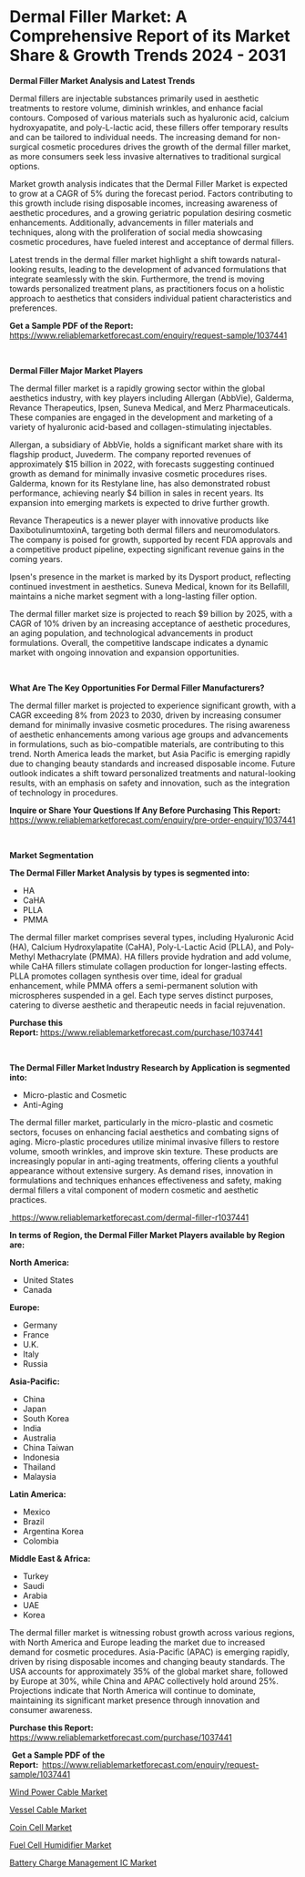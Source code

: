 <p><h1>Dermal Filler Market: A Comprehensive Report of its Market Share & Growth Trends 2024 - 2031</h1></p><p><strong>Dermal Filler Market Analysis and Latest Trends</strong></p>
<p><p>Dermal fillers are injectable substances primarily used in aesthetic treatments to restore volume, diminish wrinkles, and enhance facial contours. Composed of various materials such as hyaluronic acid, calcium hydroxyapatite, and poly-L-lactic acid, these fillers offer temporary results and can be tailored to individual needs. The increasing demand for non-surgical cosmetic procedures drives the growth of the dermal filler market, as more consumers seek less invasive alternatives to traditional surgical options.</p><p>Market growth analysis indicates that the Dermal Filler Market is expected to grow at a CAGR of 5% during the forecast period. Factors contributing to this growth include rising disposable incomes, increasing awareness of aesthetic procedures, and a growing geriatric population desiring cosmetic enhancements. Additionally, advancements in filler materials and techniques, along with the proliferation of social media showcasing cosmetic procedures, have fueled interest and acceptance of dermal fillers.</p><p>Latest trends in the dermal filler market highlight a shift towards natural-looking results, leading to the development of advanced formulations that integrate seamlessly with the skin. Furthermore, the trend is moving towards personalized treatment plans, as practitioners focus on a holistic approach to aesthetics that considers individual patient characteristics and preferences.</p></p>
<p><strong>Get a Sample PDF of the Report:&nbsp;</strong> <a href="https://www.reliablemarketforecast.com/enquiry/request-sample/1037441?utm_campaign=1840&utm_medium=2&utm_source=Github&utm_content=ia&utm_term=05122024&utm_id=dermal-filler">https://www.reliablemarketforecast.com/enquiry/request-sample/1037441</a></p>
<p>&nbsp;</p>
<p><strong>Dermal Filler Major Market Players</strong></p>
<p><p>The dermal filler market is a rapidly growing sector within the global aesthetics industry, with key players including Allergan (AbbVie), Galderma, Revance Therapeutics, Ipsen, Suneva Medical, and Merz Pharmaceuticals. These companies are engaged in the development and marketing of a variety of hyaluronic acid-based and collagen-stimulating injectables.</p><p>Allergan, a subsidiary of AbbVie, holds a significant market share with its flagship product, Juvederm. The company reported revenues of approximately $15 billion in 2022, with forecasts suggesting continued growth as demand for minimally invasive cosmetic procedures rises. Galderma, known for its Restylane line, has also demonstrated robust performance, achieving nearly $4 billion in sales in recent years. Its expansion into emerging markets is expected to drive further growth.</p><p>Revance Therapeutics is a newer player with innovative products like DaxibotulinumtoxinA, targeting both dermal fillers and neuromodulators. The company is poised for growth, supported by recent FDA approvals and a competitive product pipeline, expecting significant revenue gains in the coming years.</p><p>Ipsen's presence in the market is marked by its Dysport product, reflecting continued investment in aesthetics. Suneva Medical, known for its Bellafill, maintains a niche market segment with a long-lasting filler option. </p><p>The dermal filler market size is projected to reach $9 billion by 2025, with a CAGR of 10% driven by an increasing acceptance of aesthetic procedures, an aging population, and technological advancements in product formulations. Overall, the competitive landscape indicates a dynamic market with ongoing innovation and expansion opportunities.</p></p>
<p>&nbsp;</p>
<p><strong>What Are The Key Opportunities For Dermal Filler Manufacturers?</strong></p>
<p><p>The dermal filler market is projected to experience significant growth, with a CAGR exceeding 8% from 2023 to 2030, driven by increasing consumer demand for minimally invasive cosmetic procedures. The rising awareness of aesthetic enhancements among various age groups and advancements in formulations, such as bio-compatible materials, are contributing to this trend. North America leads the market, but Asia Pacific is emerging rapidly due to changing beauty standards and increased disposable income. Future outlook indicates a shift toward personalized treatments and natural-looking results, with an emphasis on safety and innovation, such as the integration of technology in procedures.</p></p>
<p><strong>Inquire or Share Your Questions If Any Before Purchasing This Report:</strong> <a href="https://www.reliablemarketforecast.com/enquiry/pre-order-enquiry/1037441?utm_campaign=1840&utm_medium=2&utm_source=Github&utm_content=ia&utm_term=05122024&utm_id=dermal-filler">https://www.reliablemarketforecast.com/enquiry/pre-order-enquiry/1037441</a></p>
<p>&nbsp;</p>
<p><strong>Market Segmentation</strong></p>
<p><strong>The Dermal Filler Market Analysis by types is segmented into:</strong></p>
<p><ul><li>HA</li><li>CaHA</li><li>PLLA</li><li>PMMA</li></ul></p>
<p><p>The dermal filler market comprises several types, including Hyaluronic Acid (HA), Calcium Hydroxylapatite (CaHA), Poly-L-Lactic Acid (PLLA), and Poly-Methyl Methacrylate (PMMA). HA fillers provide hydration and add volume, while CaHA fillers stimulate collagen production for longer-lasting effects. PLLA promotes collagen synthesis over time, ideal for gradual enhancement, while PMMA offers a semi-permanent solution with microspheres suspended in a gel. Each type serves distinct purposes, catering to diverse aesthetic and therapeutic needs in facial rejuvenation.</p></p>
<p><strong>Purchase this Report:&nbsp;</strong><a href="https://www.reliablemarketforecast.com/purchase/1037441?utm_campaign=1840&utm_medium=2&utm_source=Github&utm_content=ia&utm_term=05122024&utm_id=dermal-filler">https://www.reliablemarketforecast.com/purchase/1037441</a></p>
<p>&nbsp;</p>
<p><strong>The Dermal Filler Market Industry Research by Application is segmented into:</strong></p>
<p><ul><li>Micro-plastic and Cosmetic</li><li>Anti-Aging</li></ul></p>
<p><p>The dermal filler market, particularly in the micro-plastic and cosmetic sectors, focuses on enhancing facial aesthetics and combating signs of aging. Micro-plastic procedures utilize minimal invasive fillers to restore volume, smooth wrinkles, and improve skin texture. These products are increasingly popular in anti-aging treatments, offering clients a youthful appearance without extensive surgery. As demand rises, innovation in formulations and techniques enhances effectiveness and safety, making dermal fillers a vital component of modern cosmetic and aesthetic practices.</p></p>
<p><a href="https://www.reliablemarketforecast.com/dermal-filler-r1037441?utm_campaign=1840&utm_medium=2&utm_source=Github&utm_content=ia&utm_term=05122024&utm_id=dermal-filler">&nbsp;https://www.reliablemarketforecast.com/dermal-filler-r1037441</a></p>
<p><strong>In terms of Region, the Dermal Filler Market Players available by Region are:</strong></p>
<p>
    <p> <strong> North America: </strong>
        <ul>
            <li>United States</li>
            <li>Canada</li>
        </ul>
        </p> 
    <p> <strong> Europe: </strong>
        <ul>
            <li>Germany</li>
            <li>France</li>
            <li>U.K.</li>
            <li>Italy</li>
            <li>Russia</li>
        </ul>
        </p> 
    <p> <strong> Asia-Pacific: </strong>
        <ul>
            <li>China</li>
            <li>Japan</li>
            <li>South Korea</li>
            <li>India</li>
            <li>Australia</li>
            <li>China Taiwan</li>
            <li>Indonesia</li>
            <li>Thailand</li>
            <li>Malaysia</li>
        </ul>
        </p> 
    <p> <strong> Latin America: </strong>
        <ul>
            <li>Mexico</li>
            <li>Brazil</li>
            <li>Argentina Korea</li>
            <li>Colombia</li>
        </ul>
        </p> 
    <p> <strong> Middle East & Africa: </strong>
        <ul>
            <li>Turkey</li>
            <li>Saudi</li>
            <li>Arabia</li>
            <li>UAE</li>
            <li>Korea</li>
        </ul>
    </p>
    </p>
<p><p>The dermal filler market is witnessing robust growth across various regions, with North America and Europe leading the market due to increased demand for cosmetic procedures. Asia-Pacific (APAC) is emerging rapidly, driven by rising disposable incomes and changing beauty standards. The USA accounts for approximately 35% of the global market share, followed by Europe at 30%, while China and APAC collectively hold around 25%. Projections indicate that North America will continue to dominate, maintaining its significant market presence through innovation and consumer awareness.</p></p>
<p><strong>Purchase this Report: </strong><a href="https://www.reliablemarketforecast.com/purchase/1037441?utm_campaign=1840&utm_medium=2&utm_source=Github&utm_content=ia&utm_term=05122024&utm_id=dermal-filler">https://www.reliablemarketforecast.com/purchase/1037441</a></p>
<p>&nbsp;<strong>Get a Sample PDF of the Report:&nbsp;&nbsp;</strong><a href="https://www.reliablemarketforecast.com/enquiry/request-sample/1037441?utm_campaign=1840&utm_medium=2&utm_source=Github&utm_content=ia&utm_term=05122024&utm_id=dermal-filler">https://www.reliablemarketforecast.com/enquiry/request-sample/1037441</a></p>
<p><strong></strong></p>
<p><p><a href="https://issuu.com/reportprime-2/docs/wind-power-cable-market-size-2030.pptx?utm_campaign=1840&utm_medium=2&utm_source=Github&utm_content=ia&utm_term=05122024&utm_id=dermal-filler">Wind Power Cable Market</a></p><p><a href="https://issuu.com/reportprime-2/docs/vessel-cable-market-size-2030.pptx?utm_campaign=1840&utm_medium=2&utm_source=Github&utm_content=ia&utm_term=05122024&utm_id=dermal-filler">Vessel Cable Market</a></p><p><a href="https://www.linkedin.com/pulse/coin-cell-market-research-report-analyzing-growth-122-cagr-guide-pdapf?utm_campaign=1840&utm_medium=2&utm_source=Github&utm_content=ia&utm_term=05122024&utm_id=dermal-filler">Coin Cell Market</a></p><p><a href="https://www.linkedin.com/pulse/fuel-cell-humidifier-market-size-expansion-forecast-from-2024-vdnaf?utm_campaign=1840&utm_medium=2&utm_source=Github&utm_content=ia&utm_term=05122024&utm_id=dermal-filler">Fuel Cell Humidifier Market</a></p><p><a href="https://www.linkedin.com/pulse/battery-charge-management-ic-market-study-offeringa-thorough-wrpaf?utm_campaign=1840&utm_medium=2&utm_source=Github&utm_content=ia&utm_term=05122024&utm_id=dermal-filler">Battery Charge Management IC Market</a></p></p>